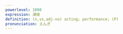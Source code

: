 ```yaml
---
powerlevel: 1098
expression: 演技
definition: (n,vs,adj-no) acting; performance; (P)
pronunciation: えんぎ
---
```

